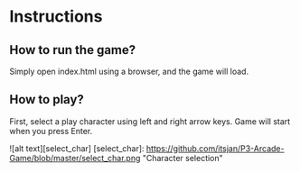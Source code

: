 Instructions
============

How to run the game?
--------------------
Simply open index.html using a browser, and the game will load.

How to play?
------------

First, select a play character using left and right arrow keys.
Game will start when you press Enter.

![alt text][select_char]
[select_char]: https://github.com/itsjan/P3-Arcade-Game/blob/master/select_char.png "Character selection"






